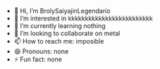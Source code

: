 - 👋 Hi, I’m BrolySaiyajinLegendario
- 👀 I’m interested in kkkkkkkkkkkkkkkkkkkkkkkkk
- 🌱 I’m currently learning nothing
- 💞️ I’m looking to collaborate on metal
- 📫 How to reach me: imposible
- 😄 Pronouns: none
- ⚡ Fun fact: none

<!---
NIU1749620/NIU1749620 is a ✨ special ✨ repository because its `README.md` (this file) appears on your GitHub profile.
You can click the Preview link to take a look at your changes.
--->
